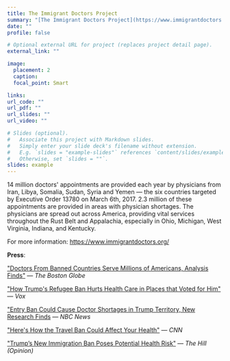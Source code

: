 ```yaml
---
title: The Immigrant Doctors Project
summary: "[The Immigrant Doctors Project](https://www.immigrantdoctors.org) is an effort by (former) Harvard and MIT Economics PhD students to highlight the areas of the United States that rely most heavily on immigrant doctors from Iran, Libya, Somalia, Sudan, Syria, and Yemen."
date: ""
profile: false

# Optional external URL for project (replaces project detail page).
external_link: ""

image:
  placement: 2
  caption: 
  focal_point: Smart

links:
url_code: ""
url_pdf: ""
url_slides: ""
url_video: ""

# Slides (optional).
#   Associate this project with Markdown slides.
#   Simply enter your slide deck's filename without extension.
#   E.g. `slides = "example-slides"` references `content/slides/example-slides.md`.
#   Otherwise, set `slides = ""`.
slides: example
---
```


14 million doctors' appointments are provided each year by physicians from Iran, Libya, Somalia, Sudan, Syria and Yemen — the six countries targeted by Executive Order 13780 on March 6th, 2017. 2.3 million of these appointments are provided in areas with physician shortages. The physicians are spread out across America, providing vital services throughout the Rust Belt and Appalachia, especially in Ohio, Michigan, West Virginia, Indiana, and Kentucky. 

For more information: https://www.immigrantdoctors.org/

<b>Press</b>:

["Doctors From Banned Countries Serve Millions of Americans, Analysis Finds"](https://www.bostonglobe.com/metro/2017/03/06/doctors-from-banned-countries-serve-millions-americans-analysis-finds/wqvN01IEORXh6ZduHydQrL/story.html) — *The Boston Globe*

["How Trump's Refugee Ban Hurts Health Care in Places that Voted for Him"](https://www.vox.com/policy-and-politics/2017/3/6/14729192/trump-refugee-muslim-ban-doctor-map) — *Vox*

["Entry Ban Could Cause Doctor Shortages in Trump Territory, New Research Finds](https://www.nbcnews.com/health/health-care/entry-ban-could-cause-doctor-shortages-trump-territory-new-research-n729806) — *NBC News*

["Here's How the Travel Ban Could Affect Your Health"](https://www.cnn.com/2017/03/07/health/travel-ban-doctors-by-the-numbers-trnd/) — *CNN*

["Trump’s New Immigration Ban Poses Potential Health Risk"](https://thehill.com/blogs/pundits-blog/healthcare/323393-trumps-new-immigration-ban-poses-potential-health-risk) — *The Hill (Opinion)*
